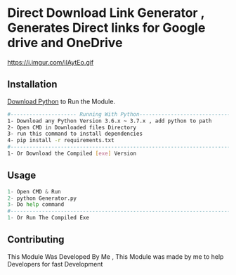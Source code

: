 # Direct Download Link Generator , Generates Direct links for Google drive and OneDrive

https://i.imgur.com/iIAytEo.gif

## Installation

 [Download Python](https://www.python.org/downloads/release/python-360/) to Run the Module.

```bash
#--------------------- Running With Python---------------------------------#
1- Download any Python Version 3.6.x ~ 3.7.x , add python to path
2- Open CMD in Downloaded files Directory
3- run this command to install dependencies 
4- pip install -r requirements.txt
#--------------------------------------------------------------------------#
1- Or Download the Compiled [exe] Version
```

## Usage

```python
1- Open CMD & Run 
2- python Generator.py
3- Do help command
#--------------------------------------------------------------------------#
1- Or Run The Compiled Exe
```

## Contributing
This Module Was Developed By Me , This Module was made by me to help Developers for fast Development

